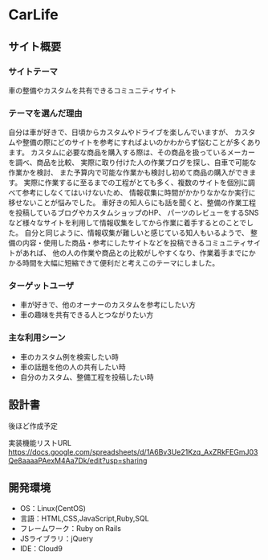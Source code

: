 # CarLife

## サイト概要
### サイトテーマ
車の整備やカスタムを共有できるコミュニティサイト

### テーマを選んだ理由
自分は車が好きで、日頃からカスタムやドライブを楽しんでいますが、
カスタムや整備の際にどのサイトを参考にすればよいのかわからず悩むことが多くあります。
カスタムに必要な商品を購入する際は、その商品を扱っているメーカーを調べ、商品を比較、
実際に取り付けた人の作業ブログを探し、自車で可能な作業かを検討、
また予算内で可能な作業かも検討し初めて商品の購入ができます。
実際に作業するに至るまでの工程がとても多く、複数のサイトを個別に調べて参考にしなくてはいけないため、
情報収集に時間がかかりなかなか実行に移せないことが悩みでした。
車好きの知人らにも話を聞くと、整備の作業工程を投稿しているブログやカスタムショップのHP、
パーツのレビューをするSNSなど様々なサイトを利用して情報収集をしてから作業に着手するとのことでした。
自分と同じように、情報収集が難しいと感じている知人もいるようで、
整備の内容・使用した商品・参考にしたサイトなどを投稿できるコミュニティサイトがあれば、
他の人の作業や商品との比較がしやすくなり、作業着手までにかかる時間を大幅に短縮できて便利だと考えこのテーマにしました。



### ターゲットユーザ
- 車が好きで、他のオーナーのカスタムを参考にしたい方
- 車の趣味を共有できる人とつながりたい方


### 主な利用シーン
- 車のカスタム例を検索したい時
- 車の話題を他の人の共有したい時
- 自分のカスタム、整備工程を投稿したい時


## 設計書
後ほど作成予定

実装機能リストURL
https://docs.google.com/spreadsheets/d/1A6Bv3Ue21Kzq_AxZRkFEGmJ03Qe8aaaaPAexM4Aa7Dk/edit?usp=sharing

## 開発環境
- OS：Linux(CentOS)
- 言語：HTML,CSS,JavaScript,Ruby,SQL
- フレームワーク：Ruby on Rails
- JSライブラリ：jQuery
- IDE：Cloud9
